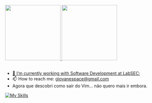 <div>
  <a href="https://github.com/GiovanePS">
  <img height="180em" src="https://github-readme-stats.vercel.app/api?username=giovaneps&show_icons=true&theme=github_dark"/>
  <img height="180em" src="https://github-readme-stats.vercel.app/api/top-langs/?username=giovaneps&layout=compact&langs_count=7&theme=github_dark"/>
</div><br>
  
- 🔭 I’m currently working with Software Development at [LabSEC](https://labsec.ufsc.br/);
- 📫 How to reach me: giovanespace@gmail.com
- Agora que descobri como sair do Vim... não quero mais ir embora.

[![My Skills](https://skillicons.dev/icons?i=go,ts,react,py,neovim,postgres,docker,debian)](https://skillicons.dev)
